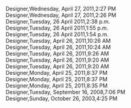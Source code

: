 ﻿Designer,Wednesday, April 27, 2011,2:27 PM  Designer,Wednesday, April 27, 2011,2:26 PM  Designer,Tuesday, 26 April 2011,2:38 p.m.  Designer,Tuesday, 26 April 2011,1:55 p.m.  Designer,Tuesday, 26 April 2011,1:54 p.m.  Designer,Tuesday, April 26, 2011,10:26 AM  Designer,Tuesday, April 26, 2011,10:24 AM  Designer,Tuesday, April 26, 2011,9:26 AM  Designer,Tuesday, April 26, 2011,9:20 AM  Designer,Tuesday, April 26, 2011,9:20 AM  Designer,Monday, April 25, 2011,8:37 PM  Designer,Monday, April 25, 2011,8:37 PM  Designer,Monday, April 25, 2011,8:35 PM  Designer,Tuesday, September 16, 2008,7:06 PM  Designer,Sunday, October 26, 2003,4:25 PM